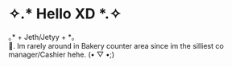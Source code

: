 # ⁠✧.*⁠ Hello XD *⁠.⁠✧
⁠｡⁠* ⁠+ Jeth/Jetyy + *⁠｡             
🥀. Im rarely around in Bakery counter area since im the silliest co manager/Cashier hehe. (⁠•⁠ ⁠▽⁠ ⁠•⁠;⁠)
